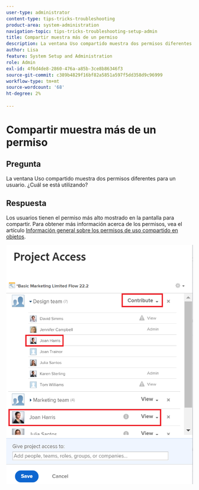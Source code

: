 ```yaml
---
user-type: administrator
content-type: tips-tricks-troubleshooting
product-area: system-administration
navigation-topic: tips-tricks-troubleshooting-setup-admin
title: Compartir muestra más de un permiso
description: La ventana Uso compartido muestra dos permisos diferentes para un usuario. ¿Cuál se está utilizando?
author: Lisa
feature: System Setup and Administration
role: Admin
exl-id: 4f6d4de8-2860-476a-a85b-3ce8b86346f3
source-git-commit: c389b4829f16bf82a5851a597f5dd358d9c96999
workflow-type: tm+mt
source-wordcount: '68'
ht-degree: 2%

---
```


# Compartir muestra más de un permiso

## Pregunta

La ventana Uso compartido muestra dos permisos diferentes para un usuario. ¿Cuál se está utilizando?

## Respuesta

Los usuarios tienen el permiso más alto mostrado en la pantalla para compartir. Para obtener más información acerca de los permisos, vea el artículo [Información general sobre los permisos de uso compartido en objetos](../../workfront-basics/grant-and-request-access-to-objects/sharing-permissions-on-objects-overview.md).

![](assets/screen-shot-2014-03-19-at-3.36.28-pm-350x403.png)
